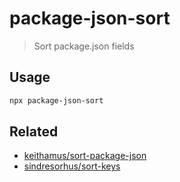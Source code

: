 # package-json-sort

> Sort package.json fields

## Usage

```bash
npx package-json-sort
```

## Related

-   [keithamus/sort-package-json](https://github.com/keithamus/sort-package-json)
-   [sindresorhus/sort-keys](https://github.com/sindresorhus/sort-keys)
